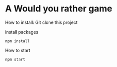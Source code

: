 # A Would you rather game

How to install: Git clone this project

install packages
```
npm install
```
How to start
```
npm start
```
